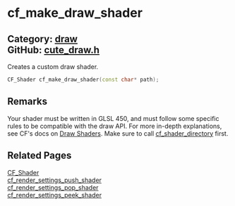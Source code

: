 [//]: # (This file is automatically generated by Cute Framework's docs parser.)
[//]: # (Do not edit this file by hand!)
[//]: # (See: https://github.com/RandyGaul/cute_framework/blob/master/samples/docs_parser.cpp)
[](../header.md ':include')

# cf_make_draw_shader

Category: [draw](/api_reference?id=draw)  
GitHub: [cute_draw.h](https://github.com/RandyGaul/cute_framework/blob/master/include/cute_draw.h)  
---

Creates a custom draw shader.

```cpp
CF_Shader cf_make_draw_shader(const char* path);
```

## Remarks

Your shader must be written in GLSL 450, and must follow some specific rules to be compatible with the draw API. For more in-depth explanations,
see CF's docs on [Draw Shaders](https://randygaul.github.io/cute_framework/#/topics/drawing?id=shaders). Make sure to call [cf_shader_directory](/graphics/cf_shader_directory.md) first.

## Related Pages

[CF_Shader](/graphics/cf_shader.md)  
[cf_render_settings_push_shader](/draw/cf_render_settings_push_shader.md)  
[cf_render_settings_pop_shader](/draw/cf_render_settings_pop_shader.md)  
[cf_render_settings_peek_shader](/draw/cf_render_settings_peek_shader.md)  
